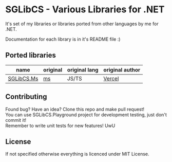 # SGLibCS - Various Libraries for .NET

It's set of my libraries or libraries ported from other languages by me for .NET.

Documentation for each library is in it's README file :)

## Ported libraries
| name             | original       | original lang | original author  |
| ---------------- | -------------- | ------------- | ---------------- |
| [SGLibCS.Ms][Ms] | [ms][VercelMs] | JS/TS         | [Vercel][vercel] |

[vercel]: https://github.com/vercel
[Ms]: SGLibCS.Ms/README.md
[VercelMs]: https://github.com/vercel/ms

## Contributing
Found bug? Have an idea? Clone this repo and make pull request!  
You can use SGLibCS.Playground project for development testing, just don't commit it!  
Remember to write unit tests for new features! UwU

## License
If not specified otherwise everything is licenced under MIT License.